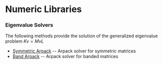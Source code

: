 # Numeric Libraries

### Eigenvalue Solvers
The following methods provide the solution of the generalized eigenvalue problem $Kv = MvL$

- [Symmetric Arpack]() -- Arpack solver for symmetric matrices
- [Band Arpack]() -- Arpack solver for banded matrices

